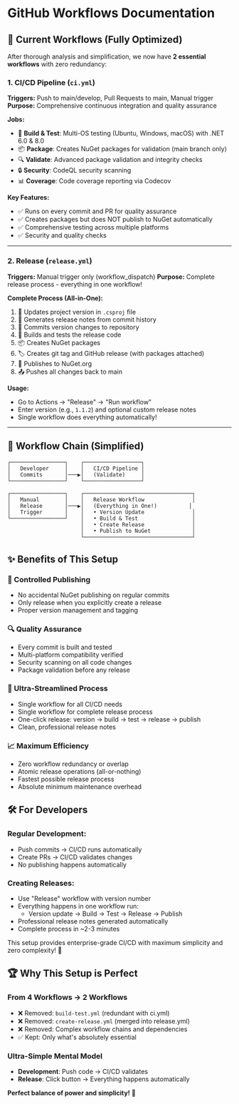# GitHub Workflows Documentation

## 🔄 **Current Workflows (Fully Optimized)**

After thorough analysis and simplification, we now have **2 essential workflows** with zero redundancy:

### **1. CI/CD Pipeline** (`ci.yml`)
**Triggers:** Push to main/develop, Pull Requests to main, Manual trigger
**Purpose:** Comprehensive continuous integration and quality assurance

**Jobs:**
- 🔨 **Build & Test**: Multi-OS testing (Ubuntu, Windows, macOS) with .NET 6.0 & 8.0
- 📦 **Package**: Creates NuGet packages for validation (main branch only)
- 🔍 **Validate**: Advanced package validation and integrity checks
- 🔒 **Security**: CodeQL security scanning
- 📊 **Coverage**: Code coverage reporting via Codecov

**Key Features:**
- ✅ Runs on every commit and PR for quality assurance
- ✅ Creates packages but does NOT publish to NuGet automatically
- ✅ Comprehensive testing across multiple platforms
- ✅ Security and quality checks

---

### **2. Release** (`release.yml`)
**Triggers:** Manual trigger only (workflow_dispatch)
**Purpose:** Complete release process - everything in one workflow!

**Complete Process (All-in-One):**
1. 📝 Updates project version in `.csproj` file
2. 📄 Generates release notes from commit history
3. 💾 Commits version changes to repository
4. 🔨 Builds and tests the release code
5. 📦 Creates NuGet packages
6. 🏷️ Creates git tag and GitHub release (with packages attached)
7. 🚀 Publishes to NuGet.org
8. 📤 Pushes all changes back to main

**Usage:**
- Go to Actions → "Release" → "Run workflow"
- Enter version (e.g., `1.1.2`) and optional custom release notes
- Single workflow does everything automatically!

---

## 🎯 **Workflow Chain (Simplified)**

```
┌─────────────────┐    ┌──────────────────┐
│   Developer     │    │   CI/CD Pipeline │
│   Commits       │───▶│   (Validate)     │
└─────────────────┘    └──────────────────┘

┌─────────────────┐    ┌──────────────────────────────────┐
│   Manual        │    │   Release Workflow               │
│   Release       │───▶│   (Everything in One!)          │
│   Trigger       │    │   • Version Update               │
└─────────────────┘    │   • Build & Test                 │
                       │   • Create Release               │
                       │   • Publish to NuGet             │
                       └──────────────────────────────────┘
```

## ✨ **Benefits of This Setup**

### **🎯 Controlled Publishing**
- No accidental NuGet publishing on regular commits
- Only release when you explicitly create a release
- Proper version management and tagging

### **🔍 Quality Assurance**
- Every commit is built and tested
- Multi-platform compatibility verified
- Security scanning on all code changes
- Package validation before any release

### **🚀 Ultra-Streamlined Process** 
- Single workflow for all CI/CD needs
- Single workflow for complete release process
- One-click release: version → build → test → release → publish
- Clean, professional release notes

### **📈 Maximum Efficiency**
- Zero workflow redundancy or overlap
- Atomic release operations (all-or-nothing)
- Fastest possible release process
- Absolute minimum maintenance overhead

## 🛠️ **For Developers**

### **Regular Development:**
- Push commits → CI/CD runs automatically
- Create PRs → CI/CD validates changes
- No publishing happens automatically

### **Creating Releases:**
- Use "Release" workflow with version number
- Everything happens in one workflow run:
  - Version update → Build → Test → Release → Publish
- Professional release notes generated automatically
- Complete process in ~2-3 minutes

This setup provides enterprise-grade CI/CD with maximum simplicity and zero complexity! 🎉

## 🏆 **Why This Setup is Perfect**

### **From 4 Workflows → 2 Workflows**
- ❌ Removed: `build-test.yml` (redundant with ci.yml)
- ❌ Removed: `create-release.yml` (merged into release.yml)  
- ❌ Removed: Complex workflow chains and dependencies
- ✅ Kept: Only what's absolutely essential

### **Ultra-Simple Mental Model**
- **Development**: Push code → CI/CD validates
- **Release**: Click button → Everything happens automatically

**Perfect balance of power and simplicity!** 🚀